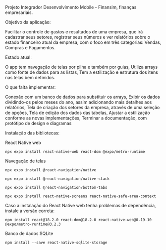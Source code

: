 Projeto Integrador Desenvolvimento Mobile - Finansim, finanças empresariais.

Objetivo da aplicação:

Facilitar o controle de gastos e resultados de uma empresa, que irá cadastrar seus setores, registrar seus números e ver relatórios sobre o estado financeiro atual da empresa, com o foco em três categorias: Vendas, Compras e Pagamentos.

Estado atual:

O app tem navegação de telas por pilha e também por guias,
Utiliza arrays como fonte de dados para as listas,
Tem a estilização e estrutura dos itens nas telas bem definidos.

O que falta implementar:

Conexão com um banco de dados para substituir os arrays,
Exibir os dados dividindo-os pelos meses do ano, assim adicionando mais detalhes aos relatórios,
Tela de criação dos setores da empresa, através de uma seleção de opções,
Tela de edição dos dados das tabelas,
Ajustar a estilização conforme as novas implementações,
Terminar a documentação, com protótipo de design e diagramas

Instalação das bibliotecas:

React Native web

``npx expo install react-native-web react-dom @expo/metro-runtime``

Navegação de telas

``npx expo install @react-navigation/native``

``npx expo install @react-navigation/native-stack``

``npx expo install @react-navigation/bottom-tabs``

``npx expo install react-native-screens react-native-safe-area-context``

Caso a instalação do React Native web tenha problemas de dependência, instale a versão correta:

``npm install react@18.2.0 react-dom@18.2.0 react-native-web@0.19.10 @expo/metro-runtime@3.2.3``

Banco de dados SQLite

``npm install --save react-native-sqlite-storage``
